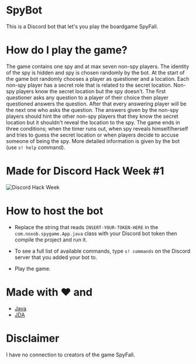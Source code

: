 # SpyBot
This is a Discord bot that let's you play the boardgame SpyFall.

# How do I play the game?
The game contains one spy and at max seven non-spy players. The identity of the spy is hidden and spy is chosen randomly by the bot. At the start of the game bot randomly chooses a player as questioner and a location. Each non-spy player has a secret role that is related to the secret location. Non-spy players know the secret location but the spy doesn't. The first questioner asks any question to a player of their choice then player questioned answers the question. After that every answering player will be the next one who asks the question. The answers given by the non-spy players should hint the other non-spy players that they know the secret location but it shouldn't reveal the location to the spy. The game ends in three conditions; when the timer runs out, when spy reveals himself/herself and tries to guess the secret location or when players decide to accuse someone of being the spy. More detailed information is given by the bot (use `s! help` command).


# Made for Discord Hack Week #1
![Discord Hack Week](https://cdn-images-1.medium.com/max/2560/1*lh6NS8hx0pu5mlZeSqnu5w.jpeg)

# How to host the bot
- Replace the string that reads `INSERT-YOUR-TOKEN-HERE` in the `com.noxob.spygame.App.java` class with your Discord bot token then compile the project and run it.

- To see a full list of available commands, type `s! commands` on the Discord server that you added your bot to.

- Play the game.


# Made with :heart: and
- [Java](https://www.java.com/)
- [JDA](https://github.com/DV8FromTheWorld/JDA)


# Disclaimer
I have no connection to creators of the game SpyFall.
